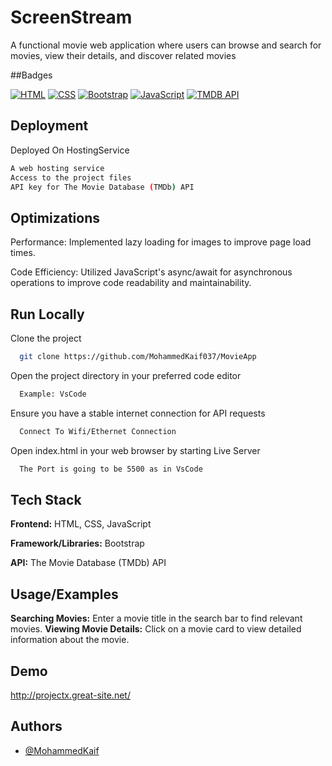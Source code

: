 
# ScreenStream

A functional movie web application where users can browse and search for movies, view their details, and discover related movies

##Badges

[![HTML](https://img.shields.io/badge/HTML-5-red)](https://developer.mozilla.org/en-US/docs/Web/HTML)
[![CSS](https://img.shields.io/badge/CSS-3-blue)](https://developer.mozilla.org/en-US/docs/Web/CSS)
[![Bootstrap](https://img.shields.io/badge/Bootstrap-4-purple)](https://getbootstrap.com/docs/4.0/getting-started/introduction/)
[![JavaScript](https://img.shields.io/badge/JavaScript-ES6-yellow)](https://developer.mozilla.org/en-US/docs/Web/JavaScript)
[![TMDB API](https://img.shields.io/badge/TMDB%20API-v3-orange)](https://developers.themoviedb.org/3/getting-started/introduction)


## Deployment

Deployed On HostingService

```bash
A web hosting service 
Access to the project files
API key for The Movie Database (TMDb) API
```


## Optimizations

Performance: Implemented lazy loading for images to improve page load times.

Code Efficiency: Utilized JavaScript's async/await for asynchronous operations to improve code readability and maintainability.


## Run Locally

Clone the project

```bash
  git clone https://github.com/MohammedKaif037/MovieApp
```



Open the project directory in your preferred code editor

```bash
  Example: VsCode
```

Ensure you have a stable internet connection for API requests

```bash
  Connect To Wifi/Ethernet Connection
```
Open index.html in your web browser by  starting Live Server
```bash
  The Port is going to be 5500 as in VsCode
```

## Tech Stack
**Frontend:** HTML, CSS, JavaScript 

**Framework/Libraries:** Bootstrap

**API:** The Movie Database (TMDb) API

## Usage/Examples

 
**Searching Movies:** Enter a movie title in the search bar to find relevant movies.
**Viewing Movie Details:** Click on a movie card to view detailed information about the movie.
 

## Demo

 
http://projectx.great-site.net/
## Authors

- [@MohammedKaif](https://www.github.com/MohammedKaif037)


 

